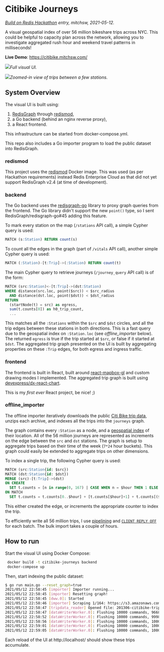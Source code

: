 # Citibike Journeys

_[Build on Redis Hackathon](https://redislabs.com/hackathon-2021/) entry, mitchsw, 2021-05-12._

A visual geospatial index of over 56 million bikeshare trips across NYC. This could be helpful to capacity plan across the network, allowing you to investigate aggregated rush hour and weekend travel patterns in milliseconds!

**Live Demo**: https://citibike.mitchsw.com/

<img src="https://raw.githubusercontent.com/mitchsw/citibike-journeys/main/full_ui.png?raw=true">*Full visual UI.*

<img src="https://raw.githubusercontent.com/mitchsw/citibike-journeys/main/zoom_ui.png?raw=true">*Zoomed-in view of trips between a few stations.*

## System Overview

The visual UI is built using:
  1.  [RedisGraph](https://oss.redislabs.com/redisgraph/) through [redismod](https://hub.docker.com/r/redislabs/redismod),
  2. a Go backend (behind an nginx reverse proxy),
  3. a React frontend. 

This infrastructure can be started from docker-compose.yml.

This repo also includes a Go importer program to load the public dataset into RedisGraph.

### redismod

This project uses the [redismod](https://hub.docker.com/r/redislabs/redismod) Docker image. This was used (as per Hackathon requirements) instead Redis Enterprise Cloud as that did not yet support RedisGraph v2.4 (at time of development).

### backend

The Go backend uses the [redisgraph-go](https://github.com/RedisGraph/redisgraph-go) library to proxy graph queries from the frontend. The Go library didn't support the new `point()` type, so I sent RedisGraph/redisgraph-go#45 adding this feature.

To mark every station on the map (`/stations` API call), a simple Cypher query is used:

```sql
MATCH (s:Station) RETURN count(s)
```

To count all the edges in the graph (part of `/vitals` API call), another simple Cypher query is used:

```sql
MATCH (:Station)-[t:Trip]->(:Station) RETURN count(t)
```

The main Cypher query to retrieve journeys (`/journey_query` API call) is of the form:

```sql
MATCH (src:Station)<-[t:Trip]->(dst:Station)
WHERE distance(src.loc, point($src)) < $src_radius
  AND distance(dst.loc, point($dst)) < $dst_radius
RETURN
  (startNode(t) = src) as egress,
  sum(t.counts[0]) as h0_trip_count,
  ...
```

This matches all the `:Stations` within the `$src` and `$dst` circles, and all the trip edges between these stations in both directions. This is a fast query due to the geospatial index on `:Station.loc` (see _offline_importer_ below). The returned `egress` is true if the trip started at `$src`, or false if it started at `$dst`. The aggregated trip graph presented on the UI is built by aggregating properties on these `:Trip` edges, for both egress and ingress traffic.

### frontend

The frontend is built in React, built around [react-mapbox-gl](https://github.com/alex3165/react-mapbox-gl) and custom drawing modes I implemented. The aggregated trip graph is built using [devexpress/dx-react-chart](https://github.com/DevExpress/devextreme-reactive).

This is my _first ever_ React project, be nice! ;)

### offline_importer

The offline importer iteratively downloads the public [Citi Bike trip data](https://www.citibikenyc.com/system-data), unzips each archive, and indexes all the trips into the `journeys` graph.

The graph contains every `:Station` as a node, and a [geospatial index](https://oss.redislabs.com/redisgraph/commands/#indexing) of their location. All of the 56 million journeys are represented as increments on the edge between the `src` and `dst` stations. The graph is setup to aggregate trips based on their time of the week (`7*24` hour buckets). This graph could easily be extended to aggregate trips on other dimensions.

To index a single trip, the following Cypher query is used:

```sql
MATCH (src:Station{id: $src})
MATCH (dst:Station{id: $dst})
MERGE (src)-[t:Trip]->(dst)
ON CREATE
  SET t.counts = [n in range(0, 167) | CASE WHEN n = $hour THEN 1 ELSE 0 END] 
ON MATCH
  SET t.counts = t.counts[0..$hour] + [t.counts[$hour]+1] + t.counts[($hour+1)..168]
```

This either created the edge, or increments the appropriate counter to index the trip.

To efficiently write all 56 million trips, I use [pipelining](https://redis.io/topics/pipelining) and [`CLIENT REPLY OFF`](https://redis.io/commands/client-reply) for each batch. The bulk import takes a couple of hours.

## How to run

Start the visual UI using Docker Compose:

```sh
 docker build -t citibike-journeys backend
 docker-compose up
```

Then, start indexing the public dataset:

```sh
$ go run main.go --reset_graph=true
2021/05/12 22:58:45 [importer] Importer running...
2021/05/12 22:58:45 [importer] Resetting graph!
2021/05/12 22:58:45 [dww.0]: Started
2021/05/12 22:58:46 [importer] Scraping 1/164: https://s3.amazonaws.com/tripdata/201306-citibike-tripdata.zip
2021/05/12 22:58:47 [tripdata_reader] Opened file: 201306-citibike-tripdata.csv
2021/05/12 22:58:47 [dataWriterWorker.0]: Flushing 10000 commands, 9668 trips
2021/05/12 22:58:52 [dataWriterWorker.0]: Flushing 10000 commands, 9998 trips
2021/05/12 22:58:56 [dataWriterWorker.0]: Flushing 10000 commands, 10000 trips
2021/05/12 22:59:01 [dataWriterWorker.0]: Flushing 10000 commands, 10000 trips
2021/05/12 22:59:05 [dataWriterWorker.0]: Flushing 10000 commands, 10000 trips
```

Each reload of the UI at http://localhost/ should show these trips accumulate.